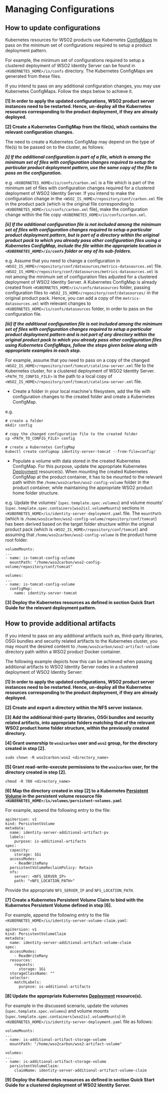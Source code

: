 # Managing Configurations

## How to update configurations

Kubernetes resources for WSO2 products use Kubernetes [ConfigMaps](https://kubernetes.io/docs/tasks/configure-pod-container/configure-pod-configmap/)
to pass on the minimum set of configurations required to setup a product deployment pattern.

For example, the minimum set of configurations required to setup a clustered deployment of WSO2 Identity Server can be found
in `<KUBERNETES_HOME>/is/confs` directory. The Kubernetes ConfigMaps are generated from these files.

If you intend to pass on any additional configuration changes, you may use Kubernetes ConfigMaps. Follow the 
steps below to achieve it.

**[1] In order to apply the updated configurations, WSO2 product server instances need to be restarted. Hence, un-deploy all the Kubernetes resources
corresponding to the product deployment, if they are already deployed.**

**[2] Create a Kubernetes ConfigMap from the file(s), which contains the relevant configuration changes.**

The need to create a Kubernetes ConfigMap may depend on the type of file(s) to be passed on to the cluster, as follows:

***[i] If the additional configuration is part of a file, which is among the minimum set of files with configuration changes required to setup
the particular product deployment pattern, use the same copy of the file to pass on the configuration.***

e.g. `<KUBERNETES_HOME>/is/confs/carbon.xml` is a file which is part of the minimum set of files with configuration changes required for
a clustered deployment of WSO2 Identity Server. If you intend to make the configuration change in the `<WSO2_IS_HOME>/repository/conf/carbon.xml`
file in the product pack (which is the original file corresponding to `<KUBERNETES_HOME>/is/confs/carbon.xml` file),
make the configuration change within the file copy `<KUBERNETES_HOME>/is/confs/carbon.xml`.

***[ii] If the additional configuration file is not included among the minimum set of files with configuration changes required to setup
a particular product deployment pattern, but is part of a directory within the original product pack to which you already pass other configuration files
using a Kubernetes ConfigMap, include the file within the appropriate location in `<KUBERNETES_HOME>/is/confs` folder or any of its sub-folders.***

e.g. Assume that you need to change a configuration in `<WSO2_IS_HOME>/repository/conf/datasources/metrics-datasources.xml` file.
`<WSO2_IS_HOME>/repository/conf/datasources/metrics-datasources.xml` is not among the minimum set of configuration files adjusted
for a clustered deployment of WSO2 Identity Server. A Kubernetes ConfigMap is already created from `<KUBERNETES_HOME>/is/confs/datasources` folder,
passing configuration files to `<WSO2_IS_HOME>/repository/conf/datasources/` in the original product pack. Hence, you can add a copy of the `metrics-datasources.xml`
with relevant changes to `<KUBERNETES_HOME>/is/confs/datasources` folder, in order to pass on the configuration file.

***[iii] If the additional configuration file is not included among the minimum set of files with configuration changes required to setup a particular product
deployment pattern and is **not** part of any directory within the original product pack to which you already pass other configuration files
using Kubernetes ConfigMaps, follow the steps given below along with appropriate examples in each step.***

For example, assume that you need to pass on a copy of the changed `<WSO2_IS_HOME>/repository/conf/tomcat/catalina-server.xml` file
to the Kubernetes cluster, for a clustered deployment of WSO2 Identity Server. `<PATH_TO_CONFIG_FILE>` is the path to a local copy of
`<WSO2_IS_HOME>/repository/conf/tomcat/catalina-server.xml` file.

* Create a folder in your local machine's filesystem, add the file with configuration changes to the created folder and
create a Kubernetes ConfigMap.

e.g.

```
# create a folder
mkdir config

# copy the changed configuration file to the created folder
cp <PATH_TO_CONFIG_FILE> config

# create a Kubernetes ConfigMap
kubectl create configmap identity-server-tomcat --from-file=config/
```

* Populate a volume with data stored in the created Kubernetes ConfigMap. For this purpose, update the appropriate
Kubernetes [Deployment](https://kubernetes.io/docs/concepts/workloads/controllers/deployment/) resource(s). When mounting
the created Kubernetes ConfigMap at the product container, it has to be mounted to the relevant path within the
`/home/wso2carbon/wso2-config-volume` folder in the product container, while maintaining the appropriate WSO2 product home folder structure.

e.g. Update the volumes' (`spec.template.spec.volumes`) and volume mounts' (`spec.template.spec.containers[wso2is].volumeMounts`) sections in
`<KUBERNETES_HOME>/is/identity-server-deployment.yaml` file. The `mountPath` (which is `/home/wso2carbon/wso2-config-volume/repository/conf/tomcat`)
has been derived based on the target folder structure within the original product pack (which is `<WSO2_IS_HOME>/repository/conf/tomcat`) and assuming that
`/home/wso2carbon/wso2-config-volume` is the product home root folder.

```
volumeMounts:
...
- name: is-tomcat-config-volume
  mountPath: "/home/wso2carbon/wso2-config-volume/repository/conf/tomcat"

volumes:
...
- name: is-tomcat-config-volume
  configMap:
    name: identity-server-tomcat
```

**[3] Deploy the Kubernetes resources as defined in section **Quick Start Guide** for the relevant deployment pattern.**

## How to provide additional artifacts

If you intend to pass on any additional artifacts such as, third-party libraries, OSGi bundles and security related artifacts to the Kubernetes cluster,
you may mount the desired content to `/home/wso2carbon/wso2-artifact-volume` directory path within a WSO2 product Docker container.

The following example depicts how this can be achieved when passing additional artifacts to WSO2 Identity Server nodes
in a clustered deployment of WSO2 Identity Server:

**[1] In order to apply the updated configurations, WSO2 product server instances need to be restarted. Hence, un-deploy all the Kubernetes resources
corresponding to the product deployment, if they are already deployed.**

**[2] Create and export a directory within the NFS server instance.**
   
**[3] Add the additional third-party libraries, OSGi bundles and security related artifacts, into appropriate
folders matching that of the relevant WSO2 product home folder structure, within the previously created directory.**

**[4] Grant ownership to `wso2carbon` user and `wso2` group, for the directory created in step [2].**
      
   ```
   sudo chown -R wso2carbon:wso2 <directory_name>
   ```
      
**[5] Grant read-write-execute permissions to the `wso2carbon` user, for the directory created in step [2].**
      
   ```
   chmod -R 700 <directory_name>
   ```

**[6] Map the directory created in step [2] to a Kubernetes [Persistent Volume](https://kubernetes.io/docs/concepts/storage/persistent-volumes/)
in the persistent volume resource file `<KUBERNETES_HOME>/is/volumes/persistent-volumes.yaml`**

For example, append the following entry to the file:

```
apiVersion: v1
kind: PersistentVolume
metadata:
  name: identity-server-additional-artifact-pv
  labels:
    purpose: is-additional-artifacts
spec:
  capacity:
    storage: 1Gi
  accessModes:
    - ReadWriteMany
  persistentVolumeReclaimPolicy: Retain
  nfs:
    server: <NFS_SERVER_IP>
    path: "<NFS_LOCATION_PATH>"
```

Provide the appropriate `NFS_SERVER_IP` and `NFS_LOCATION_PATH`.

**[7] Create a Kubernetes Persistent Volume Claim to bind with the Kubernetes Persistent Volume defined in step [6].**

For example, append the following entry to the file `<KUBERNETES_HOME>/is/identity-server-volume-claim.yaml`:

```
apiVersion: v1
kind: PersistentVolumeClaim
metadata:
  name: identity-server-additional-artifact-volume-claim
spec:
  accessModes:
    - ReadWriteMany
  resources:
    requests:
      storage: 1Gi
  storageClassName: ""
  selector:
    matchLabels:
      purpose: is-additional-artifacts
```

**[8] Update the appropriate Kubernetes [Deployment](https://kubernetes.io/docs/concepts/workloads/controllers/deployment/) resource(s).**

For example in the discussed scenario, update the volumes (`spec.template.spec.volumes`) and volume mounts (`spec.template.spec.containers[wso2is].volumeMounts`) in
`<KUBERNETES_HOME>/is/identity-server-deployment.yaml` file as follows:

```
volumeMounts:
...
- name: is-additional-artifact-storage-volume
  mountPath: "/home/wso2carbon/wso2-artifact-volume"

volumes:
...
- name: is-additional-artifact-storage-volume
  persistentVolumeClaim:
    claimName: identity-server-additional-artifact-volume-claim
```

**[9] Deploy the Kubernetes resources as defined in section **Quick Start Guide** for a clustered deployment of WSO2 Identity Server.**

